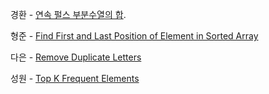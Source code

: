 경환 - [연속 펄스 부분수열의 합](https://school.programmers.co.kr/learn/courses/30/lessons/161988). 

형준 - [Find First and Last Position of Element in Sorted Array](https://leetcode.com/problems/find-first-and-last-position-of-element-in-sorted-array/)

다은 - [Remove Duplicate Letters](https://leetcode.com/problems/remove-duplicate-letters/)

성원 - [Top K Frequent Elements](https://leetcode.com/problems/top-k-frequent-elements/)
